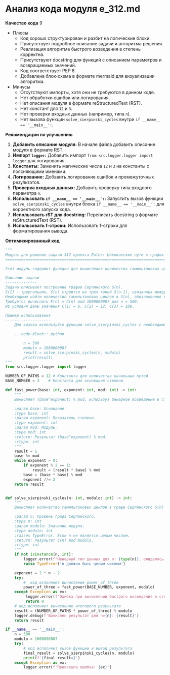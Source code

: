 # Анализ кода модуля e_312.md

**Качество кода**
9
-  Плюсы
    - Код хорошо структурирован и разбит на логические блоки.
    - Присутствует подробное описание задачи и алгоритма решения.
    - Реализация алгоритма быстрого возведения в степень корректна.
    - Присутствуют docstring для функций с описанием параметров и возвращаемых значений.
    - Код соответствует PEP 8.
    - Добавлена блок-схема в формате mermaid для визуализации алгоритма.
-  Минусы
    - Отсутствуют импорты, хотя они не требуются в данном коде.
    - Нет обработки ошибок или логирования.
    - Нет описания модуля в формате reStructuredText (RST).
    - Нет констант для `12` и `3`.
    - Нет проверки входных данных (например, типа `n`).
    - Нет вызова функции `solve_sierpinski_cycles` внутри `if __name__ == '__main__':`.

**Рекомендации по улучшению**
1. **Добавить описание модуля:** В начале файла добавить описание модуля в формате RST.
2.  **Импорт `logger`:**  Добавить импорт `from src.logger.logger import logger` для логирования.
3.  **Константы:**  Заменить магические числа `12` и `3` на константы с поясняющими именами.
4. **Логирование:** Добавить логирование ошибок и промежуточных результатов.
5. **Проверка входных данных:** Добавить проверку типа входного параметра `n`.
6. **Использовать `if __name__ == '__main__':`:**  Запустить вызов функции `solve_sierpinski_cycles` внутри блока `if __name__ == '__main__':` для корректного запуска кода.
7. **Использовать rST для docstring:**  Переписать docstring в формате reStructuredText (RST).
8.  **Использовать f-строки:** Использовать f-строки для форматирования вывода.

**Оптимизированный код**
```python
"""
Модуль для решения задачи 312 проекта Euler: Циклические пути в графах Серпинского.
====================================================================================

Этот модуль содержит функции для вычисления количества гамильтоновых циклов в графе Серпинского S(n) по модулю.

Описание задачи
--------------
Задача описывает построение графов Серпинского S(n).
S(1) - треугольник, S(n) строится из трех копий S(n-1), связанных между собой.
Необходимо найти количество гамильтоновых циклов в S(n), обозначенное как C(n).
Требуется вычислить F(n) = C(n) mod 1000000007 для n = 500.
Из условия даны значения C(1) = 6, C(2) = 12, C(3) = 108.

Пример использования
--------------------
    Для вызова используйте функцию solve_sierpinski_cycles с необходимыми параметрами.

    .. code-block:: python

        n = 500
        modulo = 1000000007
        result = solve_sierpinski_cycles(n, modulo)
        print(result)
"""
from src.logger.logger import logger

NUMBER_OF_PATHS = 12 # Константа для количества начальных путей
BASE_NUMBER = 3    # Константа для основания степени

def fast_power(base: int, exponent: int, mod: int) -> int:
    """
    Вычисляет (base^exponent) % mod, используя бинарное возведение в степень.

    :param base: Основание.
    :type base: int
    :param exponent: Показатель степени.
    :type exponent: int
    :param mod: Модуль.
    :type mod: int
    :return: Результат (base^exponent) % mod.
    :rtype: int
    """
    result = 1
    base %= mod
    while exponent > 0:
        if exponent % 2 == 1:
            result = (result * base) % mod
        base = (base * base) % mod
        exponent //= 2
    return result


def solve_sierpinski_cycles(n: int, modulo: int) -> int:
    """
    Вычисляет количество гамильтоновых циклов в графе Серпинского S(n) по модулю.

    :param n: Уровень графа Серпинского.
    :type n: int
    :param modulo: Значение модуля.
    :type modulo: int
    :raises TypeError: Если n не является целым числом.
    :return: Результат C(n) mod modulo.
    :rtype: int
    """
    if not isinstance(n, int):
        logger.error(f'Неверный тип данных для n: {type(n)}, ожидалось int')
        raise TypeError('n должно быть целым числом')

    exponent = 2 * n - 2
    try:
        #  код исполняет вычисление power_of_three
        power_of_three = fast_power(BASE_NUMBER, exponent, modulo)
    except Exception as ex:
         logger.error(f'Ошибка при вычислении быстрого возведения в степень: {ex}')
         return 0
    # код исполняет вычисление итогового результата
    result = (NUMBER_OF_PATHS * power_of_three) % modulo
    logger.debug(f'Вычислен результат для n={n}: {result}')
    return result

if __name__ == '__main__':
    n = 500
    modulo = 1000000007
    try:
        # код исполняет вызов функции и вывод результата
        final_result = solve_sierpinski_cycles(n, modulo)
        print(f'{final_result=}')
    except Exception as ex:
        logger.error(f'Произошла ошибка: {ex}')

```